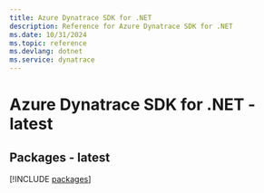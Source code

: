 ```yaml
---
title: Azure Dynatrace SDK for .NET
description: Reference for Azure Dynatrace SDK for .NET
ms.date: 10/31/2024
ms.topic: reference
ms.devlang: dotnet
ms.service: dynatrace
---
```

# Azure Dynatrace SDK for .NET - latest
## Packages - latest
[!INCLUDE [packages](dynatrace-index.md)]